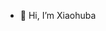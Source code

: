 - 👋 Hi, I’m Xiaohuba

<!---
Xiaohuba/Xiaohuba is a ✨ special ✨ repository because its `README.md` (this file) appears on your GitHub profile.
You can click the Preview link to take a look at your changes.
--->
